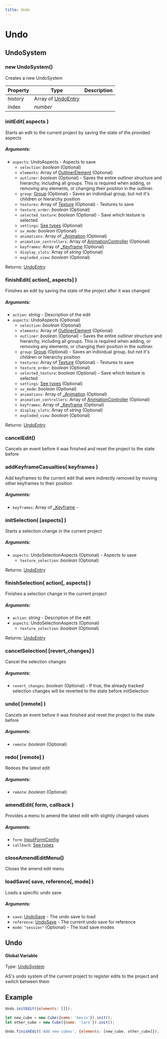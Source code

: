 ```yaml
---
title: Undo
---
```


# Undo
## UndoSystem
### new UndoSystem()
Creates a new UndoSystem



| Property | Type | Description |
| -------- | ---- | ----------- |
| history | Array of [UndoEntry](https://github.com/as/as-types/blob/8049169/types/undo.d.ts#L100) |  |
| index | *number* |  |

### initEdit( aspects )
Starts an edit to the current project by saving the state of the provided aspects

##### Arguments:
* `aspects`: UndoAspects - Aspects to save
	* `selection`: *boolean* (Optional)
	* `elements`: Array of [OutlinerElement](outliner#outlinerelement) (Optional)
	* `outliner`: *boolean* (Optional) - Saves the entire outliner structure and hierarchy, including all groups. This is required when adding, or removing any elements, or changing their position in the outliner.
	* `group`: [Group](group#group-1) (Optional) - Saves an individual group, but not it's children or hierarchy position
	* `textures`: Array of [Texture](textures#texture) (Optional) - Textures to save
	* `texture_order`: *boolean* (Optional)
	* `selected_texture`: *boolean* (Optional) - Save which texture is selected
	* `settings`: [See types]() (Optional)
	* `uv_mode`: *boolean* (Optional)
	* `animations`: Array of [_Animation](animation#animation-1) (Optional)
	* `animation_controllers`: Array of [AnimationController](animation_controller#animationcontroller) (Optional)
	* `keyframes`: Array of [_Keyframe](keyframe#keyframe-1) (Optional)
	* `display_slots`: Array of *string* (Optional)
	* `exploded_view`: *boolean* (Optional)

Returns: [UndoEntry](https://github.com/as/as-types/blob/8049169/types/undo.d.ts#L100)

### finishEdit( action[, aspects] )
Finishes an edit by saving the state of the project after it was changed

##### Arguments:
* `action`: *string* - Description of the edit
* `aspects`: UndoAspects (Optional)
	* `selection`: *boolean* (Optional)
	* `elements`: Array of [OutlinerElement](outliner#outlinerelement) (Optional)
	* `outliner`: *boolean* (Optional) - Saves the entire outliner structure and hierarchy, including all groups. This is required when adding, or removing any elements, or changing their position in the outliner.
	* `group`: [Group](group#group-1) (Optional) - Saves an individual group, but not it's children or hierarchy position
	* `textures`: Array of [Texture](textures#texture) (Optional) - Textures to save
	* `texture_order`: *boolean* (Optional)
	* `selected_texture`: *boolean* (Optional) - Save which texture is selected
	* `settings`: [See types]() (Optional)
	* `uv_mode`: *boolean* (Optional)
	* `animations`: Array of [_Animation](animation#animation-1) (Optional)
	* `animation_controllers`: Array of [AnimationController](animation_controller#animationcontroller) (Optional)
	* `keyframes`: Array of [_Keyframe](keyframe#keyframe-1) (Optional)
	* `display_slots`: Array of *string* (Optional)
	* `exploded_view`: *boolean* (Optional)

Returns: [UndoEntry](https://github.com/as/as-types/blob/8049169/types/undo.d.ts#L100)

### cancelEdit()
Cancels an event before it was finished and reset the project to the state before



### addKeyframeCasualties( keyframes )
Add keyframes to the current edit that were indirectly removed by moving other keyframes to their position

##### Arguments:
* `keyframes`: Array of [_Keyframe](keyframe#keyframe-1) -


### initSelection( [aspects] )
Starts a selection change in the current project

##### Arguments:
* `aspects`: UndoSelectionAspects (Optional) - Aspects to save
	* `texture_selection`: *boolean* (Optional)

Returns: [UndoEntry](https://github.com/as/as-types/blob/8049169/types/undo.d.ts#L100)

### finishSelection( action[, aspects] )
Finishes a selection change in the current project

##### Arguments:
* `action`: *string* - Description of the edit
* `aspects`: UndoSelectionAspects (Optional)
	* `texture_selection`: *boolean* (Optional)

Returns: [UndoEntry](https://github.com/as/as-types/blob/8049169/types/undo.d.ts#L100)

### cancelSelection( [revert_changes] )
Cancel the selection changes

##### Arguments:
* `revert_changes`: *boolean* (Optional) - If true, the already tracked selection changes will be reverted to the state before initSelection


### undo( [remote] )
Cancels an event before it was finished and reset the project to the state before

##### Arguments:
* `remote`: *boolean* (Optional)


### redo( [remote] )
Redoes the latest edit

##### Arguments:
* `remote`: *boolean* (Optional)


### amendEdit( form, callback )
Provides a menu to amend the latest edit with slightly changed values

##### Arguments:
* `form`: [InputFormConfig](https://github.com/as/as-types/blob/8049169/types/dialog.d.ts#L110)
* `callback`: [See types](https://github.com/as/as-types/blob/8049169/types/undo.d.ts#L160)


### closeAmendEditMenu()
Closes the amend edit menu



### loadSave( save, reference[, mode] )
Loads a specific undo save

##### Arguments:
* `save`: [UndoSave](https://github.com/as/as-types/blob/8049169/types/undo.d.ts#L33) - The undo save to load
* `reference`: [UndoSave](https://github.com/as/as-types/blob/8049169/types/undo.d.ts#L33) - The current undo save for reference
* `mode`: `"session"` (Optional) - The load save modes



## Undo
#### Global Variable

Type: [UndoSystem](undo#undosystem)

AS's undo system of the current project to register edits to the project and switch between them

## Example



```javascript
Undo.initEdit({elements: []});

let new_cube = new Cube({name: 'kevin'}).init();
let other_cube = new Cube({name: 'lars'}).init();

Undo.finishEdit('Add new cubes', {elements: [new_cube, other_cube]});
```

